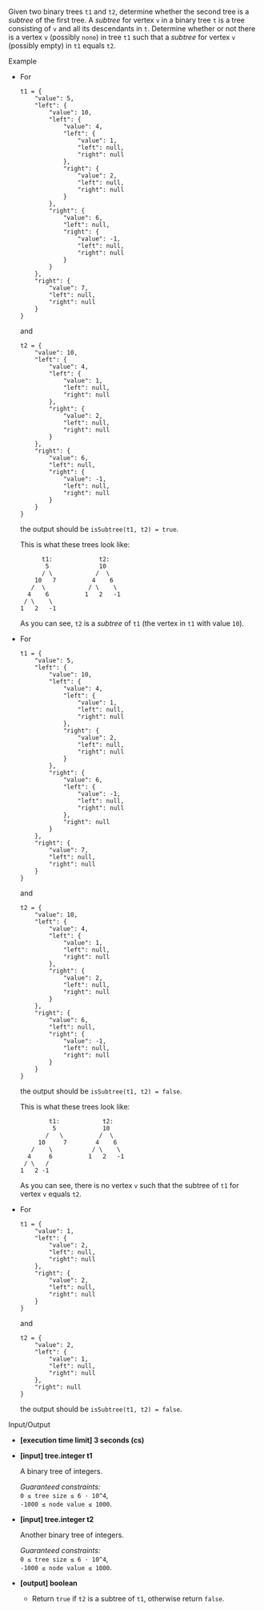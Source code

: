 
Given two binary trees  `t1`  and  `t2`, determine whether the second tree is a  _subtree_  of the first tree. A  _subtree_  for vertex  `v`  in a binary tree  `t`  is a tree consisting of  `v`  and all its descendants in  `t`. Determine whether or not there is a vertex  `v`  (possibly  `none`) in tree  `t1`  such that a  _subtree_  for vertex  `v`  (possibly empty) in  `t1`  equals  `t2`.

Example

-   For
    
    ```
    t1 = {
        "value": 5,
        "left": {
            "value": 10,
            "left": {
                "value": 4,
                "left": {
                    "value": 1,
                    "left": null,
                    "right": null
                },
                "right": {
                    "value": 2,
                    "left": null,
                    "right": null
                }
            },
            "right": {
                "value": 6,
                "left": null,
                "right": {
                    "value": -1,
                    "left": null,
                    "right": null
                }
            }
        },
        "right": {
            "value": 7,
            "left": null,
            "right": null
        }
    }
    
    ```
    
    and
    
    ```
    t2 = {
        "value": 10,
        "left": {
            "value": 4,
            "left": {
                "value": 1,
                "left": null,
                "right": null
            },
            "right": {
                "value": 2,
                "left": null,
                "right": null
            }
        },
        "right": {
            "value": 6,
            "left": null,
            "right": {
                "value": -1,
                "left": null,
                "right": null
            }
        }
    }
    
    ```
    
    the output should be  `isSubtree(t1, t2) = true`.
    
    This is what these trees look like:
    
    ```
          t1:             t2:
           5              10
          / \            /  \
        10   7          4    6
       /  \            / \    \
      4    6          1   2   -1
     / \    \
    1   2   -1
    
    ```
    
    As you can see,  `t2`  is a  _subtree_  of  `t1`  (the vertex in  `t1`  with value  `10`).
    
-   For
    
    ```
    t1 = {
        "value": 5,
        "left": {
            "value": 10,
            "left": {
                "value": 4,
                "left": {
                    "value": 1,
                    "left": null,
                    "right": null
                },
                "right": {
                    "value": 2,
                    "left": null,
                    "right": null
                }
            },
            "right": {
                "value": 6,
                "left": {
                    "value": -1,
                    "left": null,
                    "right": null
                },
                "right": null
            }
        },
        "right": {
            "value": 7,
            "left": null,
            "right": null
        }
    }
    
    ```
    
    and
    
    ```
    t2 = {
        "value": 10,
        "left": {
            "value": 4,
            "left": {
                "value": 1,
                "left": null,
                "right": null
            },
            "right": {
                "value": 2,
                "left": null,
                "right": null
            }
        },
        "right": {
            "value": 6,
            "left": null,
            "right": {
                "value": -1,
                "left": null,
                "right": null
            }
        }
    }
    
    ```
    
    the output should be  `isSubtree(t1, t2) = false`.
    
    This is what these trees look like:
    
    ```
            t1:            t2:
             5             10
           /   \          /  \
         10     7        4    6
       /    \           / \    \
      4     6          1   2   -1
     / \   / 
    1   2 -1
    
    ```
    
    As you can see, there is no vertex  `v`  such that the subtree of  `t1`  for vertex  `v`  equals  `t2`.
    
-   For
    
    ```
    t1 = {
        "value": 1,
        "left": {
            "value": 2,
            "left": null,
            "right": null
        },
        "right": {
            "value": 2,
            "left": null,
            "right": null
        }
    }
    
    ```
    
    and
    
    ```
    t2 = {
        "value": 2,
        "left": {
            "value": 1,
            "left": null,
            "right": null
        },
        "right": null
    }
    
    ```
    
    the output should be  `isSubtree(t1, t2) = false`.
    

Input/Output

-   **[execution time limit] 3 seconds (cs)**
    
-   **[input] tree.integer t1**
    
    A binary tree of integers.
    
    _Guaranteed constraints:_  
    `0 ≤ tree size ≤ 6 · 10^4`,  
    `-1000 ≤ node value ≤ 1000`.
    
-   **[input] tree.integer t2**
    
    Another binary tree of integers.
    
    _Guaranteed constraints:_  
    `0 ≤ tree size ≤ 6 · 10^4`,  
    `-1000 ≤ node value ≤ 1000`.
    
-   **[output] boolean**
    
    -   Return  `true`  if  `t2`  is a subtree of  `t1`, otherwise return  `false`.
